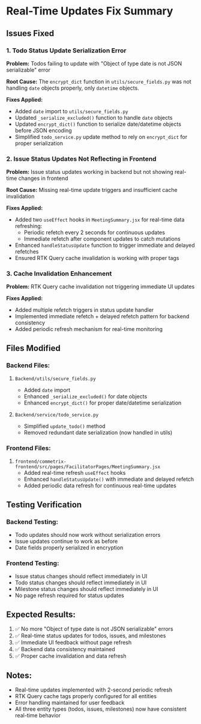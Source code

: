 # Real-Time Updates Fix Summary

## Issues Fixed

### 1. Todo Status Update Serialization Error
**Problem:** Todos failing to update with "Object of type date is not JSON serializable" error

**Root Cause:** The `encrypt_dict` function in `utils/secure_fields.py` was not handling `date` objects properly, only `datetime` objects.

**Fixes Applied:**
- Added `date` import to `utils/secure_fields.py`
- Updated `_serialize_excluded()` function to handle `date` objects
- Updated `encrypt_dict()` function to serialize date/datetime objects before JSON encoding
- Simplified `todo_service.py` update method to rely on `encrypt_dict` for proper serialization

### 2. Issue Status Updates Not Reflecting in Frontend
**Problem:** Issue status updates working in backend but not showing real-time changes in frontend

**Root Cause:** Missing real-time update triggers and insufficient cache invalidation

**Fixes Applied:**
- Added two `useEffect` hooks in `MeetingSummary.jsx` for real-time data refreshing:
  - Periodic refetch every 2 seconds for continuous updates
  - Immediate refetch after component updates to catch mutations
- Enhanced `handleStatusUpdate` function to trigger immediate and delayed refetches
- Ensured RTK Query cache invalidation is working with proper tags

### 3. Cache Invalidation Enhancement
**Problem:** RTK Query cache invalidation not triggering immediate UI updates

**Fixes Applied:**
- Added multiple refetch triggers in status update handler
- Implemented immediate refetch + delayed refetch pattern for backend consistency
- Added periodic refresh mechanism for real-time monitoring

## Files Modified

### Backend Files:
1. `Backend/utils/secure_fields.py`
   - Added `date` import
   - Enhanced `_serialize_excluded()` for date objects
   - Enhanced `encrypt_dict()` for proper date/datetime serialization

2. `Backend/service/todo_service.py`
   - Simplified `update_todo()` method
   - Removed redundant date serialization (now handled in utils)

### Frontend Files:
1. `frontend/commetrix-frontend/src/pages/FacilitatorPages/MeetingSummary.jsx`
   - Added real-time refresh `useEffect` hooks
   - Enhanced `handleStatusUpdate()` with immediate and delayed refetch
   - Added periodic data refresh for continuous real-time updates

## Testing Verification

### Backend Testing:
- Todo updates should now work without serialization errors
- Issue updates continue to work as before
- Date fields properly serialized in encryption

### Frontend Testing:
- Issue status changes should reflect immediately in UI
- Todo status changes should reflect immediately in UI  
- Milestone status changes should reflect immediately in UI
- No page refresh required for status updates

## Expected Results:

1. ✅ No more "Object of type date is not JSON serializable" errors
2. ✅ Real-time status updates for todos, issues, and milestones
3. ✅ Immediate UI feedback without page refresh
4. ✅ Backend data consistency maintained
5. ✅ Proper cache invalidation and data refresh

## Notes:
- Real-time updates implemented with 2-second periodic refresh
- RTK Query cache tags properly configured for all entities
- Error handling maintained for user feedback
- All three entity types (todos, issues, milestones) now have consistent real-time behavior
